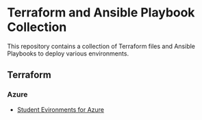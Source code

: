 # Terraform and Ansible Playbook Collection

This repository contains a collection of Terraform files and Ansible Playbooks to deploy various environments.

## Terraform

### Azure

- [Student Evironments for Azure](./studentEnvironments/)